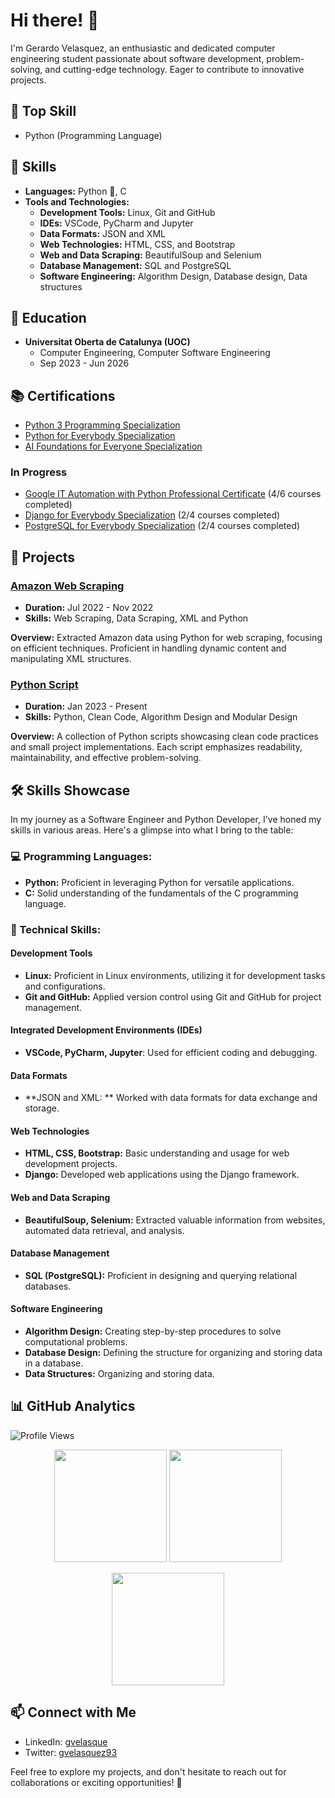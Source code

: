 # Hi there! 👋

I'm Gerardo Velasquez, an enthusiastic and dedicated computer engineering student passionate about software development, problem-solving, and cutting-edge technology. Eager to contribute to innovative projects.

## 🚀 Top Skill

- Python (Programming Language)

## 🔧 Skills
- **Languages:** Python 🐍, C
- **Tools and Technologies:**
  - **Development Tools:** Linux, Git and GitHub
  - **IDEs:** VSCode, PyCharm and Jupyter
  - **Data Formats:** JSON and XML
  - **Web Technologies:** HTML, CSS, and Bootstrap
  - **Web and Data Scraping:** BeautifulSoup and Selenium
  - **Database Management:** SQL and PostgreSQL
  - **Software Engineering:** Algorithm Design, Database design, Data structures

## 📘 Education
- **Universitat Oberta de Catalunya (UOC)**
  - Computer Engineering, Computer Software Engineering
  - Sep 2023 - Jun 2026
 
## 📚 Certifications
- [Python 3 Programming Specialization](https://www.coursera.org/account/accomplishments/specialization/certificate/LFK9BLN97UJW)
- [Python for Everybody Specialization](https://www.coursera.org/account/accomplishments/specialization/certificate/GHKLLEQJTXT6)
- [AI Foundations for Everyone Specialization](https://www.coursera.org/account/accomplishments/specialization/certificate/DLW7T5FFMKWC)

### In Progress
- [Google IT Automation with Python Professional Certificate](https://www.coursera.org/google-certificates/it-automation-certificate) (4/6 courses completed)
- [Django for Everybody Specialization](https://www.coursera.org/specializations/django) (2/4 courses completed)
- [PostgreSQL for Everybody Specialization](https://www.coursera.org/specializations/postgresql-for-everybody) (2/4 courses completed)

<!--
## 🚀 Experience
- **Freelance Python Developer**
  - Dec 2023 - Present
  - Europe (Remote)
  - Skills: Python
-->

## 🚀 Projects
 
### [Amazon Web Scraping](https://github.com/gvelasque/amazon-web-scraping.git)
- **Duration:** Jul 2022 - Nov 2022
- **Skills:** Web Scraping, Data Scraping, XML and Python

**Overview:** Extracted Amazon data using Python for web scraping, focusing on efficient techniques. Proficient in handling dynamic content and manipulating XML structures.

### [Python Script](https://github.com/gvelasque/python-projects.git)
- **Duration:** Jan 2023 - Present
- **Skills:** Python, Clean Code, Algorithm Design and Modular Design

**Overview:** A collection of Python scripts showcasing clean code practices and small project implementations. Each script emphasizes readability, maintainability, and effective problem-solving.

<!-- 
## 🌐 Volunteering
- **Python programming at Open Source Projects**
  - Dec 2023 - Present
  - Science and Technology
-->

## 🛠️ Skills Showcase

In my journey as a Software Engineer and Python Developer, I've honed my skills in various areas. Here's a glimpse into what I bring to the table:

### 💻 Programming Languages:
- **Python:** Proficient in leveraging Python for versatile applications.
- **C:** Solid understanding of the fundamentals of the C programming language.

### 🧠 Technical Skills:

#### Development Tools
- **Linux:** Proficient in Linux environments, utilizing it for development tasks and configurations.
- **Git and GitHub:** Applied version control using Git and GitHub for project management.

#### Integrated Development Environments (IDEs)
- **VSCode, PyCharm, Jupyter**: Used for efficient coding and debugging.

#### Data Formats
- **JSON and XML: ** Worked with data formats for data exchange and storage.

#### Web Technologies
- **HTML, CSS, Bootstrap:** Basic understanding and usage for web development projects.
- **Django:** Developed web applications using the Django framework.

#### Web and Data Scraping
- **BeautifulSoup, Selenium:** Extracted valuable information from websites, automated data retrieval, and analysis.

#### Database Management
- **SQL (PostgreSQL):** Proficient in designing and querying relational databases.

#### Software Engineering
- **Algorithm Design:** Creating  step-by-step procedures to solve computational problems.
- **Database Design:** Defining the structure for organizing and storing data in a database.
- **Data Structures:** Organizing and storing data.

## 📊 GitHub Analytics
![Profile Views](https://komarev.com/ghpvc/?username=gvelasque&color=brightgreen)

<!-- GitHub Stats -->
<p align="center">
  <img height="180em" src="https://github-readme-stats.vercel.app/api?username=gvelasque&show_icons=true&hide_border=true&&count_private=true&include_all_commits=true" />
  <img height="180em" src="https://github-readme-stats.vercel.app/api/top-langs/?username=gvelasque&exclude_repo=repo1,repo2&langs_count=8&layout=compact&hide_border=true" />
</p>

<!-- GitHub Streak -->
<p align="center">
  <img height="180em" src="https://github-readme-streak-stats.herokuapp.com/?user=gvelasque&hide_border=true" />
</p>

<!-- GitHub Activity Graph 
<p align="center">
  <img src="https://activity-graph.herokuapp.com/graph?username=gvelasque&bg_color=ffffff&color=000000&line=0A0A0A&point=0A0A0A&area=true&hide_border=true" />
</p>
-->

## 📫 Connect with Me
- LinkedIn: [gvelasque](https://www.linkedin.com/in/gvelasque/)
- Twitter: [gvelasquez93](https://twitter.com/gvelasquez93)

Feel free to explore my projects, and don't hesitate to reach out for collaborations or exciting opportunities! 🚀
